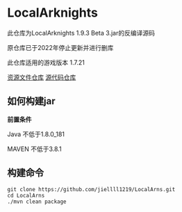 # LocalArknights

此仓库为LocalArknights 1.9.3 Beta 3.jar的反编译源码

原仓库已于2022年停止更新并进行删库

此仓库适用的游戏版本 1.7.21

[资源文件仓库](https://github.com/jiellll1219/LocalArknight-res) [源代码仓库](https://github.com/jiellll1219/LocalArknight)

## 如何构建jar
**前置条件**

Java 不低于1.8.0_181

MAVEN 不低于3.8.1

## 构建命令
```sheell
git clone https://github.com/jiellll1219/LocalArns.git
cd LocalArns
./mvn clean package
```

